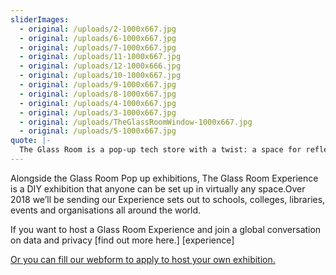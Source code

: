 ```yaml
---
sliderImages:
  - original: /uploads/2-1000x667.jpg
  - original: /uploads/6-1000x667.jpg
  - original: /uploads/7-1000x667.jpg
  - original: /uploads/11-1000x667.jpg
  - original: /uploads/12-1000x666.jpg
  - original: /uploads/10-1000x667.jpg
  - original: /uploads/9-1000x667.jpg
  - original: /uploads/8-1000x667.jpg
  - original: /uploads/4-1000x667.jpg
  - original: /uploads/3-1000x667.jpg
  - original: /uploads/TheGlassRoomWindow-1000x667.jpg
  - original: /uploads/5-1000x667.jpg
quote: |-
  The Glass Room is a pop-up tech store with a twist: a space for reflection, experimentation and play that takes a critical look at how our personal data is shaping society, as well as our selves.
---
```



Alongside the Glass Room Pop up exhibitions, The Glass Room Experience
is a DIY exhibition that anyone can be set up in virtually any
space.Over 2018 we’ll be sending our Experience sets out to schools,
colleges, libraries, events and organisations all around the world.

If you want to host a Glass Room Experience and join a global
conversation on data and privacy [find out more here.] [experience]

[Or you can fill our webform to apply to host your own exhibition.](https://lime.ttc.io/index.php/827633?lang=en)
